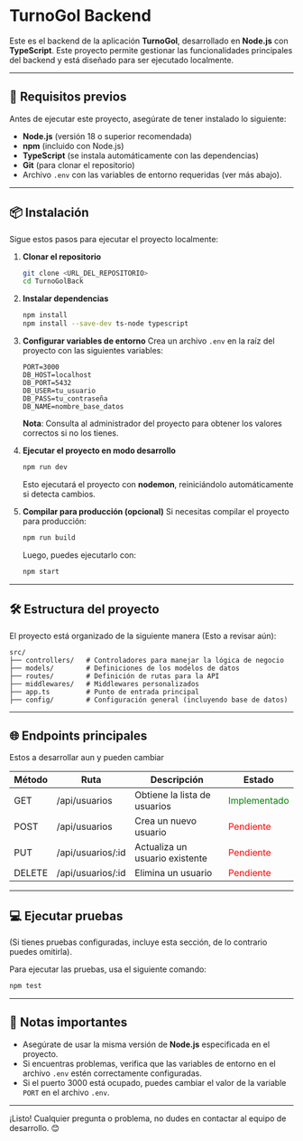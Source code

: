 # TurnoGol Backend

Este es el backend de la aplicación **TurnoGol**, desarrollado en **Node.js** con **TypeScript**. Este proyecto permite gestionar las funcionalidades principales del backend y está diseñado para ser ejecutado localmente.

---

## 🚀 **Requisitos previos**

Antes de ejecutar este proyecto, asegúrate de tener instalado lo siguiente:

- **Node.js** (versión 18 o superior recomendada)
- **npm** (incluido con Node.js)
- **TypeScript** (se instala automáticamente con las dependencias)
- **Git** (para clonar el repositorio)
- Archivo `.env` con las variables de entorno requeridas (ver más abajo).

---

## 📦 **Instalación**

Sigue estos pasos para ejecutar el proyecto localmente:

1. **Clonar el repositorio**
   ```bash
   git clone <URL_DEL_REPOSITORIO>
   cd TurnoGolBack
   ```

2. **Instalar dependencias**
   ```bash
   npm install
   npm install --save-dev ts-node typescript
   ```

3. **Configurar variables de entorno**
   Crea un archivo `.env` en la raíz del proyecto con las siguientes variables:

   ```env
   PORT=3000
   DB_HOST=localhost
   DB_PORT=5432
   DB_USER=tu_usuario
   DB_PASS=tu_contraseña
   DB_NAME=nombre_base_datos
   ```

   **Nota**: Consulta al administrador del proyecto para obtener los valores correctos si no los tienes.

4. **Ejecutar el proyecto en modo desarrollo**
   ```bash
   npm run dev
   ```

   Esto ejecutará el proyecto con **nodemon**, reiniciándolo automáticamente si detecta cambios.

5. **Compilar para producción (opcional)**
   Si necesitas compilar el proyecto para producción:
   ```bash
   npm run build
   ```

   Luego, puedes ejecutarlo con:
   ```bash
   npm start
   ```

---

## 🛠️ **Estructura del proyecto**

El proyecto está organizado de la siguiente manera (Esto a revisar aún):

```
src/
├── controllers/   # Controladores para manejar la lógica de negocio
├── models/        # Definiciones de los modelos de datos
├── routes/        # Definición de rutas para la API
├── middlewares/   # Middlewares personalizados
├── app.ts         # Punto de entrada principal
├── config/        # Configuración general (incluyendo base de datos)
```

---

## 🌐 **Endpoints principales**

Estos a desarrollar aun y pueden cambiar

| Método | Ruta              | Descripción                          | Estado                                      |
|--------|-------------------|--------------------------------------|---------------------------------------------|
| GET    | /api/usuarios     | Obtiene la lista de usuarios         | <span style="color: green;">Implementado</span> |
| POST   | /api/usuarios     | Crea un nuevo usuario                | <span style="color: red;">Pendiente</span>      |
| PUT    | /api/usuarios/:id | Actualiza un usuario existente       | <span style="color: red;">Pendiente</span>      |
| DELETE | /api/usuarios/:id | Elimina un usuario                   | <span style="color: red;">Pendiente</span>      |

---

## 💻 **Ejecutar pruebas**

(Si tienes pruebas configuradas, incluye esta sección, de lo contrario puedes omitirla).

Para ejecutar las pruebas, usa el siguiente comando:
```bash
npm test
```

---

## 📖 **Notas importantes**

- Asegúrate de usar la misma versión de **Node.js** especificada en el proyecto.
- Si encuentras problemas, verifica que las variables de entorno en el archivo `.env` estén correctamente configuradas.
- Si el puerto 3000 está ocupado, puedes cambiar el valor de la variable `PORT` en el archivo `.env`.

---

¡Listo! Cualquier pregunta o problema, no dudes en contactar al equipo de desarrollo. 😊
